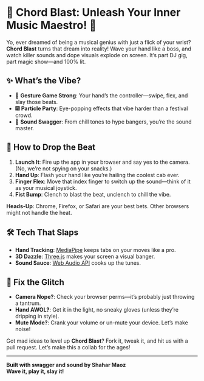 # 🎵 **Chord Blast: Unleash Your Inner Music Maestro!** 🎵

Yo, ever dreamed of being a musical genius with just a flick of your wrist? **Chord Blast** turns that dream into reality! Wave your hand like a boss, 
and watch killer sounds and dope visuals explode on screen. It’s part DJ gig, part magic show—and 100% lit.

## ✨ **What’s the Vibe?**

- 🤚 **Gesture Game Strong**: Your hand’s the controller—swipe, flex, and slay those beats.
- 🎆 **Particle Party**: Eye-popping effects that vibe harder than a festival crowd.
- 🎹 **Sound Swagger**: From chill tones to hype bangers, you’re the sound master.

## 🚀 **How to Drop the Beat**

1. **Launch It**: Fire up the app in your browser and say yes to the camera. (No, we’re not spying on your snacks.)
2. **Hand Up**: Flash your hand like you’re hailing the coolest cab ever.
3. **Finger Flex**: Move that index finger to switch up the sound—think of it as your musical joystick.
4. **Fist Bump**: Clench to blast the beat, unclench to chill the vibe.

**Heads-Up**: Chrome, Firefox, or Safari are your best bets. Other browsers might not handle the heat.

## 🛠️ **Tech That Slaps**

- **Hand Tracking**: [MediaPipe](https://mediapipe.dev/) keeps tabs on your moves like a pro.
- **3D Dazzle**: [Three.js](https://threejs.org/) makes your screen a visual banger.
- **Sound Sauce**: [Web Audio API](https://developer.mozilla.org/en-US/docs/Web/API/Web_Audio_API) cooks up the tunes.

## 🔧 **Fix the Glitch**

- **Camera Nope?**: Check your browser perms—it’s probably just throwing a tantrum.
- **Hand AWOL?**: Get it in the light, no sneaky gloves (unless they’re dripping in style).
- **Mute Mode?**: Crank your volume or un-mute your device. Let’s make noise!

Got mad ideas to level up **Chord Blast**? Fork it, tweak it, and hit us with a pull request. Let’s make this a collab for the ages!

---

**Built with swagger and sound by Shahar Maoz**  
**Wave it, play it, slay it!**

